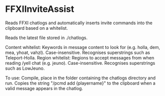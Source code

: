 # FFXIInviteAssist
Reads FFXI chatlogs and automatically inserts invite commands into the clipboard based on a whitelist.

Reads the latest file stored in ./chatlogs.

Content whitelist: Keywords in message content to look for (e.g. holla, dem, mea, yhoat, vahzl). Case-insensitive. Recognises superstrings such as Teleport-Holla.
Region whitelist: Regions to accept messages from when reading /yell chat (e.g. jeuno). Case-insensitive. Recognises superstrings such as LowJeuno.

To use: Compile, place in the folder containing the chatlogs directory and run.
Copies the string "/pcmd add {playername}" to the clipboard when a valid message appears in the chatlog.

